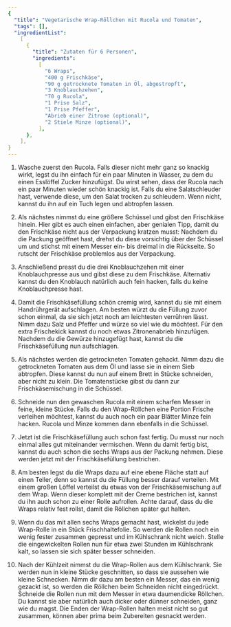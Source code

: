 ```yaml
---
{
  "title": "Vegetarische Wrap-Röllchen mit Rucola und Tomaten",
  "tags": [],
  "ingredientList":
    [
      {
        "title": "Zutaten für 6 Personen",
        "ingredients":
          [
            "6 Wraps",
            "400 g Frischkäse",
            "90 g getrocknete Tomaten in Öl, abgestropft",
            "3 Knoblauchzehen",
            "70 g Rucola",
            "1 Prise Salz",
            "1 Prise Pfeffer",
            "Abrieb einer Zitrone (optional)",
            "2 Stiele Minze (optional)",
          ],
      },
    ],
}
---
```


1. Wasche zuerst den Rucola. Falls dieser nicht mehr ganz so knackig wirkt, legst du ihn einfach für ein paar Minuten in Wasser, zu dem du einen Esslöffel Zucker hinzufügst. Du wirst sehen, dass der Rucola nach ein paar Minuten wieder schön knackig ist. Falls du eine Salatschleuder hast, verwende diese, um den Salat trocken zu schleudern. Wenn nicht, kannst du ihn auf ein Tuch legen und abtropfen lassen.

2. Als nächstes nimmst du eine größere Schüssel und gibst den Frischkäse hinein. Hier gibt es auch einen einfachen, aber genialen Tipp, damit du den Frischkäse nicht aus der Verpackung kratzen musst: Nachdem du die Packung geöffnet hast, drehst du diese vorsichtig über der Schüssel um und stichst mit einem Messer ein- bis dreimal in die Rückseite. So rutscht der Frischkäse problemlos aus der Verpackung.

3. Anschließend presst du die drei Knoblauchzehen mit einer Knoblauchpresse aus und gibst diese zu dem Frischkäse. Alternativ kannst du den Knoblauch natürlich auch fein hacken, falls du keine Knoblauchpresse hast.

4. Damit die Frischkäsefüllung schön cremig wird, kannst du sie mit einem Handrührgerät aufschlagen. Am besten würzt du die Füllung zuvor schon einmal, da sie sich jetzt noch am leichtesten verrühren lässt. Nimm dazu Salz und Pfeffer und würze so viel wie du möchtest. Für den extra Frischekick kannst du noch etwas Zitronenabrieb hinzufügen. Nachdem du die Gewürze hinzugefügt hast, kannst du die Frischkäsefüllung nun aufschlagen.

5. Als nächstes werden die getrockneten Tomaten gehackt. Nimm dazu die getrockneten Tomaten aus dem Öl und lasse sie in einem Sieb abtropfen. Diese kannst du nun auf einem Brett in Stücke schneiden, aber nicht zu klein. Die Tomatenstücke gibst du dann zur Frischkäsemischung in die Schüssel.

6. Schneide nun den gewaschen Rucola mit einem scharfen Messer in feine, kleine Stücke. Falls du den Wrap-Röllchen eine Portion Frische verleihen möchtest, kannst du auch noch ein paar Blätter Minze fein hacken. Rucola und Minze kommen dann ebenfalls in die Schüssel.

7. Jetzt ist die Frischkäsefüllung auch schon fast fertig. Du musst nur noch einmal alles gut miteinander vermischen. Wenn du damit fertig bist, kannst du auch schon die sechs Wraps aus der Packung nehmen. Diese werden jetzt mit der Frischkäsefüllung bestrichen.

8. Am besten legst du die Wraps dazu auf eine ebene Fläche statt auf einen Teller, denn so kannst du die Füllung besser darauf verteilen. Mit einem großen Löffel verteilst du etwas von der Frischkäsemischung auf dem Wrap. Wenn dieser komplett mit der Creme bestrichen ist, kannst du ihn auch schon zu einer Rolle aufrollen. Achte darauf, dass du die Wraps relativ fest rollst, damit die Röllchen später gut halten.

9. Wenn du das mit allen sechs Wraps gemacht hast, wickelst du jede Wrap-Rolle in ein Stück Frischhaltefolie. So werden die Rollen noch ein wenig fester zusammen gepresst und im Kühlschrank nicht weich. Stelle die eingewickelten Rollen nun für etwa zwei Stunden im Kühlschrank kalt, so lassen sie sich später besser schneiden.

10. Nach der Kühlzeit nimmst du die Wrap-Rollen aus dem Kühlschrank. Sie werden nun in kleine Stücke geschnitten, so dass sie aussehen wie kleine Schnecken. Nimm dir dazu am besten ein Messer, das ein wenig gezackt ist, so werden die Röllchen beim Schneiden nicht eingedrückt. Schneide die Rollen nun mit dem Messer in etwa daumendicke Röllchen. Du kannst sie aber natürlich auch dicker oder dünner schneiden, ganz wie du magst. Die Enden der Wrap-Rollen halten meist nicht so gut zusammen, können aber prima beim Zubereiten gesnackt werden.
